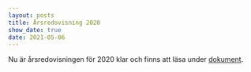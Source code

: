 ```yaml
---
layout: posts
title: Årsredovisning 2020
show_date: true
date: 2021-05-06
---
```

Nu är årsredovisningen för 2020 klar och finns att läsa under [dokument](/documents/). 